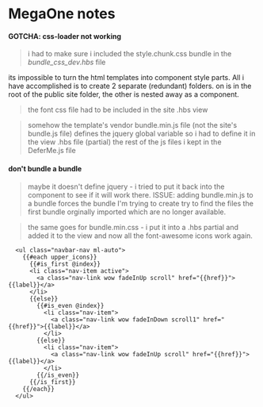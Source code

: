 # MegaOne notes

#### GOTCHA: css-loader not working
> i had to make sure i included the style.chunk.css bundle in the *bundle_css_dev.hbs* file 

its impossible to turn the html templates into component style parts.  All i have accomplished is to create 2
separate (redundant) folders. on is in the root of the public site folder, the other is nested away as a component.

> the font css file had to be included in the site .hbs view

> somehow the template's vendor bundle.min.js file (not the site's bundle.js file) defines the jquery global variable so i had to define it in the view .hbs file (partial) the rest of the js files i kept in the DeferMe.js file

#### don't bundle a bundle

> maybe it doesn't define jquery - i tried to put it back into the component to see if it will work there.
> ISSUE: adding bundle.min.js to a bundle forces the bundle I'm trying to create try to find the files the first bundle orginally imported which are no longer available. 

> the same goes for bundle.min.css - i put it into a .hbs partial and added it to the view and now all the font-awesome icons work again.

```
  <ul class="navbar-nav ml-auto">
    {{#each upper_icons}}
      {{#is_first @index}}
      <li class="nav-item active">
        <a class="nav-link wow fadeInUp scroll" href="{{href}}">{{label}}</a>
      </li>
      {{else}}
        {{#is_even @index}}
          <li class="nav-item">
            <a class="nav-link wow fadeInDown scroll1" href="{{href}}">{{label}}</a>
          </li>
        {{else}}
          <li class="nav-item">
            <a class="nav-link wow fadeInUp scroll" href="{{href}}">{{label}}</a>
          </li>
        {{/is_even}}
      {{/is_first}}
    {{/each}}
  </ul>
```